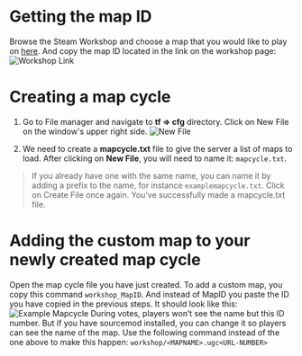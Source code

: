 # Getting the map ID
Browse the Steam Workshop and choose a map that you would like to play on [here](https://steamcommunity.com/app/440/workshop/).
And copy the map ID located in the link on the workshop page:
![Workshop Link](../images/workshop-link.png)

# Creating a map cycle
1. Go to File manager and navigate to **tf => cfg** directory. Click on New File on the window's upper right side.
![New File](../images/new-file.png)

2. We need to create a **mapcycle.txt** file to give the server a list of maps to load.
After clicking on **New File**, you will need to name it:
`mapcycle.txt`.
>If you already have one with the same name, you can name it by adding a prefix to the name, for instance `examplemapcycle.txt`. Click on Create File once again.
You’ve successfully made a mapcycle.txt file.

# Adding the custom map to your newly created map cycle
Open the map cycle file you have just created.
To add a custom map, you copy this command
`workshop_MapID`.
And instead of MapID you paste the ID you have copied in the previous steps. It should look like this:
![Example Mapcycle](../images/example-mapcycle.png)
During votes, players won’t see the name but this ID number.
But if you have sourcemod installed, you can change it so players can see the name of the map.
Use the following command instead of the one above to make this happen:
`workshop/<MAPNAME>.ugc<URL-NUMBER>`